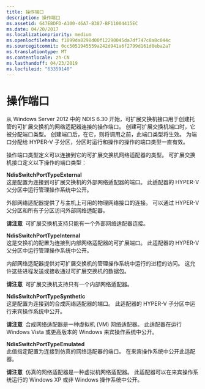 ```yaml
---
title: 操作端口
description: 操作端口
ms.assetid: 647EBDFD-A100-46A7-B387-BF11004415EC
ms.date: 04/20/2017
ms.localizationpriority: medium
ms.openlocfilehash: f1099da8298d00f12290045da7df747c8a8c044c
ms.sourcegitcommit: 0cc5051945559a242d941a6f2799d161d8eba2a7
ms.translationtype: MT
ms.contentlocale: zh-CN
ms.lasthandoff: 04/23/2019
ms.locfileid: "63359140"
---
```

# <a name="operational-ports"></a>操作端口


从 Windows Server 2012 中的 NDIS 6.30 开始，可扩展交换机接口用于创建托管的可扩展交换机的网络适配器连接的操作端口。 创建可扩展交换机端口时，它被分配端口类型。 创建端口后，在它，则将调用之前，此端口类型将生效。 为端口分配给 HYPER-V 子分区，分区时运行和操作的操作的端口类型一直有效。

操作端口类型定义可以连接到它的可扩展交换机网络适配器的类型。 可扩展交换机接口定义以下操作的端口类型：

<a href="" id="ndisswitchporttypeexternal"></a>**NdisSwitchPortTypeExternal**  
这是配置为连接到可扩展交换机的外部网络适配器的端口。 此适配器的 HYPER-V 父分区中运行管理操作系统中公开。

外部网络适配器提供了与主机上可用的物理网络接口的连接。 可以通过 HYPER-V 父分区和所有子分区访问外部网络适配器。

**请注意**  可扩展交换机支持只能有一个外部网络适配器连接。

 

<a href="" id="ndisswitchporttypeinternal"></a>**NdisSwitchPortTypeInternal**  
这是交换机的配置为连接到内部网络适配器的可扩展端口。 此适配器的 HYPER-V 父分区中运行管理操作系统中公开。

内部网络适配器提供对可扩展交换机的管理操作系统中运行的进程的访问。 这允许这些进程发送或接收通过可扩展交换机的数据包。

**请注意**  可扩展交换机支持只有一个内部网络适配器。

 

<a href="" id="ndisswitchporttypesynthetic"></a>**NdisSwitchPortTypeSynthetic**  
这是配置为连接到的合成网络适配器的端口。 此适配器的 HYPER-V 子分区中运行来宾操作系统中公开。

**请注意**  合成网络适配器是一种虚拟机 (VM) 网络适配器。 此适配器在运行 Windows Vista 或更高版本的 Windows 来宾操作系统中公开。

 

<a href="" id="ndisswitchporttypeemulated"></a>**NdisSwitchPortTypeEmulated**  
此值指定配置为连接到仿真的网络适配器的端口。 在来宾操作系统中公开此适配器。

**请注意**  仿真的网络适配器是一种虚拟机网络适配器。 此适配器可以在来宾操作系统运行的 Windows XP 或非 Windows 操作系统中公开。

 

 

 





